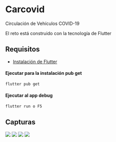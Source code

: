 # Carcovid

Circulación de Vehículos COVID-19

El reto está construido con la tecnología de Flutter


## Requisitos

- [Instalación de Flutter](https://flutter.dev/docs/get-started/install)

#### Ejecutar para la instalación pub get

```sh
flutter pub get
```
#### Ejecutar al app debug

```sh
flutter run o F5
```

## Capturas


![][image1]
![][image2]
![][image3]
![][image4]

[image1]:https://github.com/korbold/CardCovid/blob/master/assets/screenshot/1.jpg
[image2]:https://github.com/korbold/CardCovid/blob/master/assets/screenshot/2.jpg
[image3]:https://github.com/korbold/CardCovid/blob/master/assets/screenshot/3.jpg
[image4]:https://github.com/korbold/CardCovid/blob/master/assets/screenshot/4.jpg
